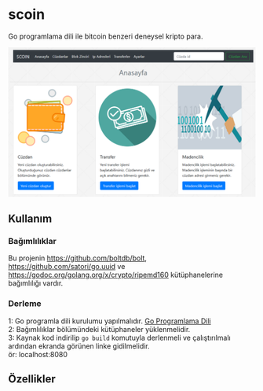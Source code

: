 # scoin
Go programlama dili ile bitcoin benzeri deneysel kripto para.

![pic](https://github.com/mehmetkesik/scoin/blob/master/html/foto/pic.png)

## Kullanım

### Bağımlılıklar
Bu projenin https://github.com/boltdb/bolt, https://github.com/satori/go.uuid ve https://godoc.org/golang.org/x/crypto/ripemd160 kütüphanelerine bağımlılığı vardır.

### Derleme
1: Go programla dili kurulumu yapılmalıdır. [Go Programlama Dili](https://golang.org/dl/) <br/>
2: Bağımlılıklar bölümündeki kütüphaneler yüklenmelidir. <br/>
3: Kaynak kod indirilip `go build` komutuyla derlenmeli ve çalıştırılmalı ardından ekranda görünen linke gidilmelidir. <br/>
ör: localhost:8080

## Özellikler
